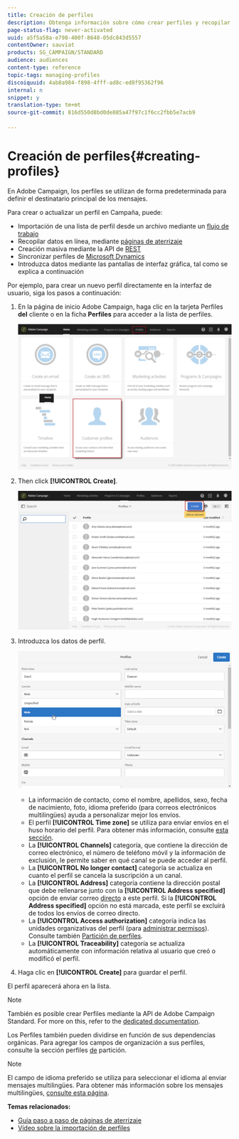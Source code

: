 ```yaml
---
title: Creación de perfiles
description: Obtenga información sobre cómo crear perfiles y recopilar datos de sus contactos mediante API, funciones de importación, adquisición en línea, actualizaciones automáticas o manuales.
page-status-flag: never-activated
uuid: a5f5a58a-e798-400f-8648-05dc843d5557
contentOwner: sauviat
products: SG_CAMPAIGN/STANDARD
audience: audiences
content-type: reference
topic-tags: managing-profiles
discoiquuid: 4ab8a984-f898-4fff-ad8c-ed8f95362f96
internal: n
snippet: y
translation-type: tm+mt
source-git-commit: 816d550d8bd0de085a47f97c1f6cc2fbb5e7acb9

---
```



# Creación de perfiles{#creating-profiles}

En Adobe Campaign, los perfiles se utilizan de forma predeterminada para definir el destinatario principal de los mensajes.

Para crear o actualizar un perfil en Campaña, puede:

* Importación de una lista de perfil desde un archivo mediante un [flujo de trabajo](../../automating/using/importing-data.md#example--import-workflow-template)
* Recopilar datos en línea, mediante [páginas de aterrizaje](../../channels/using/getting-started-with-landing-pages.md)
* Creación masiva mediante la API de [REST](../../api/using/get-started-apis.md)
* Sincronizar perfiles de [Microsoft Dynamics](../../integrating/using/working-with-campaign-standard-and-microsoft-dynamics-365.md)
* Introduzca datos mediante las pantallas de interfaz gráfica, tal como se explica a continuación

Por ejemplo, para crear un nuevo perfil directamente en la interfaz de usuario, siga los pasos a continuación:

1. En la página de inicio Adobe Campaign, haga clic en la tarjeta Perfiles **del** cliente o en la ficha **Perfiles** para acceder a la lista de perfiles.

   ![](assets/profile_creation_1.png)

1. Then click **[!UICONTROL Create]**.

   ![](assets/profile_creation.png)

1. Introduzca los datos de perfil.

   ![](assets/profile_creation1.png)

   * La información de contacto, como el nombre, apellidos, sexo, fecha de nacimiento, foto, idioma preferido (para correos electrónicos [](../../channels/using/creating-a-multilingual-email.md)multilingües) ayuda a personalizar mejor los envíos.
   * El perfil **[!UICONTROL Time zone]** se utiliza para enviar envíos en el huso horario del perfil. Para obtener más información, consulte [esta sección](../../sending/using/sending-messages-at-the-recipient-s-time-zone.md).
   * La **[!UICONTROL Channels]** categoría, que contiene la dirección de correo electrónico, el número de teléfono móvil y la información de exclusión, le permite saber en qué canal se puede acceder al perfil.
   * La **[!UICONTROL No longer contact]** categoría se actualiza en cuanto el perfil se cancela la suscripción a un canal.
   * La **[!UICONTROL Address]** categoría contiene la dirección postal que debe rellenarse junto con la **[!UICONTROL Address specified]** opción de enviar correo [directo](../../channels/using/about-direct-mail.md) a este perfil. Si la **[!UICONTROL Address specified]** opción no está marcada, este perfil se excluirá de todos los envíos de correo directo.
   * La **[!UICONTROL Access authorization]** categoría indica las unidades organizativas del perfil (para [administrar permisos](../../administration/using/about-access-management.md)). Consulte también [Partición de perfiles](../../administration/using/organizational-units.md#partitioning-profiles).
   * La **[!UICONTROL Traceability]** categoría se actualiza automáticamente con información relativa al usuario que creó o modificó el perfil.

1. Haga clic en **[!UICONTROL Create]** para guardar el perfil.

El perfil aparecerá ahora en la lista.

>[!NOTE]
>
>También es posible crear Perfiles mediante la API de Adobe Campaign Standard. For more on this, refer to the [dedicated documentation](../../api/using/creating-profiles.md).

Los Perfiles también pueden dividirse en función de sus dependencias orgánicas. Para agregar los campos de organización a sus perfiles, consulte la sección perfiles [de](../../administration/using/organizational-units.md#partitioning-profiles) partición.

>[!NOTE]
>
>El campo de idioma preferido se utiliza para seleccionar el idioma al enviar mensajes multilingües. Para obtener más información sobre los mensajes multilingües, [consulte esta página](../../channels/using/creating-a-multilingual-email.md).

**Temas relacionados:**

* [Guía paso a paso de páginas de aterrizaje](../../channels/using/getting-started-with-landing-pages.md)
* [Vídeo sobre la importación de perfiles](https://video.tv.adobe.com/v/24993?captions=spa)
